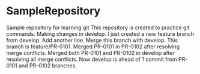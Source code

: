 # SampleRepository
Sample repository for learning git
This repository is created to practice git commands.
Making changes in develop.
I just created a new feature branch from develop.
Add another line.
Merge this branch with develop. This branch is feature/PR-0101.
Merged PR-0101 in PR-0102 after resolving merge conflicts.
Merged both PR-0101 and PR-0102 in develop after resolving all merge conflicts. Now develop is ahead of 1 commit from PR-0101 and PR-0102 branches.
